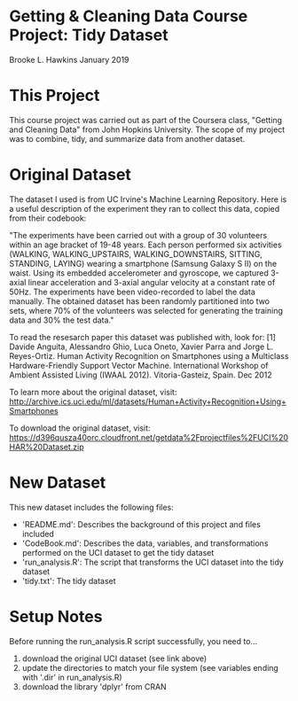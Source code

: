 Getting & Cleaning Data Course Project: Tidy Dataset
==================================================================
Brooke L. Hawkins
January 2019

This Project
============
This course project was carried out as part of the Coursera class, "Getting and Cleaning Data" from John Hopkins University. The scope of my project was to combine, tidy, and summarize data from another dataset.


Original Dataset
================
The dataset I used is from UC Irvine's Machine Learning Repository. Here is a useful description of the experiment they ran to collect this data, copied from their codebook:

"The experiments have been carried out with a group of 30 volunteers within an age bracket of 19-48 years. Each person performed six activities (WALKING, WALKING_UPSTAIRS, WALKING_DOWNSTAIRS, SITTING, STANDING, LAYING) wearing a smartphone (Samsung Galaxy S II) on the waist. Using its embedded accelerometer and gyroscope, we captured 3-axial linear acceleration and 3-axial angular velocity at a constant rate of 50Hz. The experiments have been video-recorded to label the data manually. The obtained dataset has been randomly partitioned into two sets, where 70% of the volunteers was selected for generating the training data and 30% the test data."

To read the resesarch paper this dataset was published with, look for:
[1] Davide Anguita, Alessandro Ghio, Luca Oneto, Xavier Parra and Jorge L. Reyes-Ortiz. Human Activity Recognition on Smartphones using a Multiclass Hardware-Friendly Support Vector Machine. International Workshop of Ambient Assisted Living (IWAAL 2012). Vitoria-Gasteiz, Spain. Dec 2012

To learn more about the original dataset, visit:
http://archive.ics.uci.edu/ml/datasets/Human+Activity+Recognition+Using+Smartphones

To download the original dataset, visit:
https://d396qusza40orc.cloudfront.net/getdata%2Fprojectfiles%2FUCI%20HAR%20Dataset.zip


New Dataset
===========
This new dataset includes the following files:
- 'README.md': Describes the background of this project and files included
- 'CodeBook.md': Describes the data, variables, and transformations performed on the UCI dataset to get the tidy dataset
- 'run_analysis.R': The script that transforms the UCI dataset into the tidy dataset
- 'tidy.txt': The tidy dataset


Setup Notes
===========
Before running the run_analysis.R script successfully, you need to...
1. download the original UCI dataset (see link above)
2. update the directories to match your file system (see variables ending with '.dir' in run_analysis.R)
3. download the library 'dplyr' from CRAN

